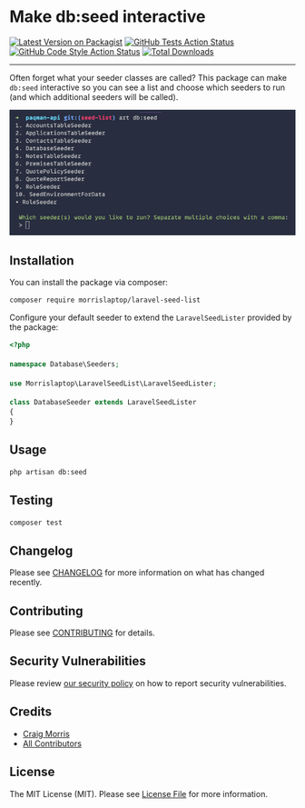 # Make db:seed interactive

[![Latest Version on Packagist](https://img.shields.io/packagist/v/morrislaptop/laravel-seed-list.svg?style=flat-square)](https://packagist.org/packages/morrislaptop/laravel-seed-list)
[![GitHub Tests Action Status](https://img.shields.io/github/workflow/status/morrislaptop/laravel-seed-list/run-tests?label=tests)](https://github.com/morrislaptop/laravel-seed-list/actions?query=workflow%3Arun-tests+branch%3Amain)
[![GitHub Code Style Action Status](https://img.shields.io/github/workflow/status/morrislaptop/laravel-seed-list/Check%20&%20fix%20styling?label=code%20style)](https://github.com/morrislaptop/laravel-seed-list/actions?query=workflow%3A"Check+%26+fix+styling"+branch%3Amain)
[![Total Downloads](https://img.shields.io/packagist/dt/morrislaptop/laravel-seed-list.svg?style=flat-square)](https://packagist.org/packages/morrislaptop/laravel-seed-list)

---
Often forget what your seeder classes are called? This package can make `db:seed` interactive so you can see a list and choose which seeders to run (and which additional seeders will be called).

![screenshot](screenshot.png)

## Installation

You can install the package via composer:

```bash
composer require morrislaptop/laravel-seed-list
```

Configure your default seeder to extend the `LaravelSeedLister` provided by the package:

```php
<?php

namespace Database\Seeders;

use Morrislaptop\LaravelSeedList\LaravelSeedLister;

class DatabaseSeeder extends LaravelSeedLister
{
}
```

## Usage

```bash
php artisan db:seed
```

## Testing

```bash
composer test
```

## Changelog

Please see [CHANGELOG](CHANGELOG.md) for more information on what has changed recently.

## Contributing

Please see [CONTRIBUTING](.github/CONTRIBUTING.md) for details.

## Security Vulnerabilities

Please review [our security policy](../../security/policy) on how to report security vulnerabilities.

## Credits

- [Craig Morris](https://github.com/morrislaptop)
- [All Contributors](../../contributors)

## License

The MIT License (MIT). Please see [License File](LICENSE.md) for more information.
